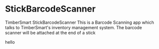 # StickBarcodeScanner
TimberSmart StickBarcodeScanner
This is a Barcode Scanning app which talks to TimberSmart's inventory management system.
The barcode scanner will be attached at the end of a stick

hello


